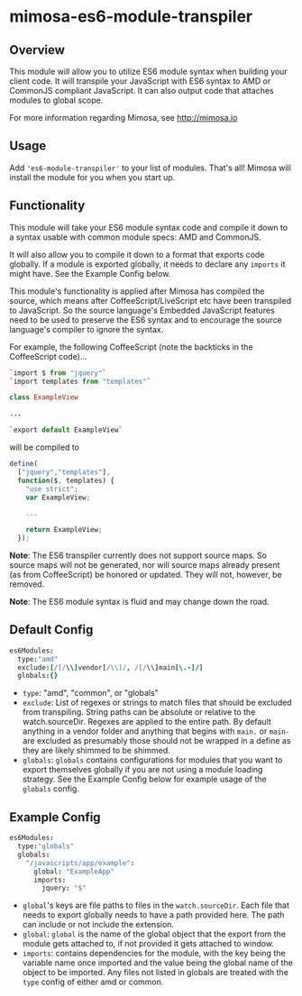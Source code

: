 mimosa-es6-module-transpiler
===========
## Overview

This module will allow you to utilize ES6 module syntax when building your client code.  It will transpile your JavaScript with ES6 syntax to AMD or CommonJS compliant JavaScript.  It can also output code that attaches modules to global scope.

For more information regarding Mimosa, see http://mimosa.io

## Usage

Add `'es6-module-transpiler'` to your list of modules.  That's all!  Mimosa will install the module for you when you start up.

## Functionality

This module will take your ES6 module syntax code and compile it down to a syntax usable with common module specs: AMD and CommonJS.

It will also allow you to compile it down to a format that exports code globally. If a module is exported globally, it needs to declare any `imports` it might have.  See the Example Config below.

This module's functionality is applied after Mimosa has compiled the source, which means after CoffeeScript/LiveScript etc have been transpiled to JavaScript. So the source language's Embedded JavaScript features need to be used to preserve the ES6 syntax and to encourage the source language's compiler to ignore the syntax.

For example, the following CoffeeScript (note the backticks in the CoffeeScript code)...

```coffeescript
`import $ from "jquery"`
`import templates from "templates"`

class ExampleView

...

`export default ExampleView`
```

will be compiled to

```javascript
define(
  ["jquery","templates"],
  function($, templates) {
    "use strict";
    var ExampleView;

    ...

    return ExampleView;
  });
```

__Note__: The ES6 transpiler currently does not support source maps. So source maps will not be generated, nor will source maps already present (as from CoffeeScript) be honored or updated.  They will not, however, be removed.

__Note__: The ES6 module syntax is fluid and may change down the road.

## Default Config

```coffeescript
es6Modules:
  type:"amd"
  exclude:[/[/\\]vendor[/\\]/, /[/\\]main[\.-]/]
  globals:{}
```

- `type`: "amd", "common", or "globals"
- `exclude`:  List of regexes or strings to match files that should be excluded from transpiling.  String paths can be absolute or relative to the watch.sourceDir.  Regexes are applied to the entire path. By default anything in a vendor folder and anything that begins with `main.` or `main-` are excluded as presumably those should not be wrapped in a define as they are likely shimmed to be shimmed.
- `globals`: `globals` contains configurations for modules that you want to export themselves globally if you are not using a module loading strategy. See the Example Config below for example usage of the `globals` config.

## Example Config

```coffeescript
es6Modules:
  type:"globals"
  globals:
    "/javascripts/app/example":
      global: "ExampleApp"
      imports:
        jquery: "$"
````

- `global`'s keys are file paths to files in the `watch.sourceDir`. Each file that needs to export globally needs to have a path provided here. The path can include or not include the extension.
- `global`: `global` is the name of the global object that the export from the module gets attached to, if not provided it gets attached to window.
- `imports`: contains dependencies for the module, with the key being the variable name once imported and the value being the global name of the object to be imported. Any files not listed in globals are treated with the `type` config of either amd or common.